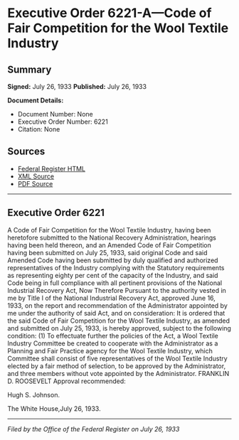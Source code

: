 # Executive Order 6221-A—Code of Fair Competition for the Wool Textile Industry

## Summary

**Signed:** July 26, 1933
**Published:** July 26, 1933

**Document Details:**
- Document Number: None
- Executive Order Number: 6221
- Citation: None

## Sources
- [Federal Register HTML](https://www.presidency.ucsb.edu/documents/executive-order-6221-code-fair-competition-for-the-wool-textile-industry)
- [XML Source](None)
- [PDF Source](None)

---

## Executive Order 6221

A Code of Fair Competition for the Wool Textile Industry, having been heretofore submitted to the National Recovery Administration, hearings having been held thereon, and an Amended Code of Fair Competition having been submitted on July 25, 1933, said original Code and said Amended Code having been submitted by duly qualified and authorized representatives of the Industry complying with the Statutory requirements as representing eighty per cent of the capacity of the Industry, and said Code being in full compliance with all pertinent provisions of the National Industrial Recovery Act, Now Therefore
Pursuant to the authority vested in me by Title I of the National Industrial Recovery Act, approved June 16, 1933, on the report and recommendation of the Administrator appointed by me under the authority of said Act, and on consideration:
It is ordered that the said Code of Fair Competition for the Wool Textile Industry, as amended and submitted on July 25, 1933, is hereby approved, subject to the following condition:
    (1) To effectuate further the policies of the Act, a Wool Textile Industry Committee be created to cooperate with the Administrator as a Planning and Fair Practice agency for the Wool Textile Industry, which Committee shall consist of five representatives of the Wool Textile Industry elected by a fair method of selection, to be approved by the Administrator, and three members without vote appointed by the Administrator.
FRANKLIN D. ROOSEVELT
Approval recommended:     

Hugh S. Johnson.

The White House,July 26, 1933.

---

*Filed by the Office of the Federal Register on July 26, 1933*
